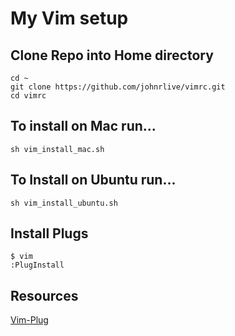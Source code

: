 # My Vim setup

## Clone Repo into Home directory
```
cd ~
git clone https://github.com/johnrlive/vimrc.git
cd vimrc
```

## To install on Mac run...
```
sh vim_install_mac.sh
```

## To Install on Ubuntu run...
```
sh vim_install_ubuntu.sh
```

## Install Plugs
```
$ vim
:PlugInstall
```

## Resources
[Vim-Plug](https://github.com/junegunn/vim-plug/wiki/tutorial)


